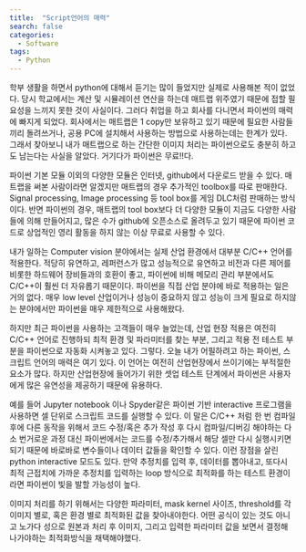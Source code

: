 ```yaml
---
title:  "Script언어의 매력"
search: false
categories: 
  - Software
tags:
  - Python
---
```


학부 생활을 하면서 python에 대해서 듣기는 많이 들었지만 실제로 사용해본 적이 없었다. 당시 학교에서는 계산 및 시뮬레이션 연산을 하는데 매트랩 위주였기 때문에 접할 필요성을 느끼지 못한 것이 사실이다. 그러다 취업을 하고 회사를 다니면서 파이썬의 매력에 빠지게 되었다. 회사에서는 매트랩은 1 copy만 보유하고 있기 때문에 필요한 사람들끼리 돌려쓰거나, 공용 PC에 설치해서 사용하는 방법으로 사용하는데는 한계가 있다. 그래서 찾아보니 내가 매트랩으로 하는 간단한 이미지 처리는 파이썬으로도 충분히 하고도 남는다는 사실을 알았다. 거기다가 파이썬은 무료!!다.

파이썬 기본 모듈 이외의 다양한 모듈은 인터넷, github에서 다운로드 받을 수 있다. 매트랩을 써본 사람이라면 알겠지만 매트랩의 경우 추가적인 toolbox를 따로 판매한다. Signal processing, Image processing 등 tool box를 게임 DLC처럼 판매하는 방식이다. 반면 파이썬의 경우, 매트랩의 tool box보다 더 다양한 모듈이 지금도 다양한 사람들에 의해 만들어지고, 많은 수가 github에 오픈소스로 올려두고 있기 때문에 파이썬 코드로 상업적인 영리 활동을 하지 않는 이상 무료로 사용할 수 있다.

내가 일하는 Computer vision 분야에서는 실제 산업 환경에서 대부분 C/C++ 언어를 적용한다. 적당히 유연하고, 레퍼런스가 많고 성능적으로 유연하고 비전과 다른 제어를 비롯한 하드웨어 장비들과의 호환이 좋고, 파이썬에 비해 메모리 관리 부분에서도 C/C++이 훨씬 더 자유롭기 때문이다. 파이썬을 직접 산업 분야에 바로 적용하는 일은 거의 없다. 매우 low level 산업이거나 성능이 중요하지 않고 성능이 크게 필요로 하지않는 분야에서만 파이썬을 매우 제한적으로 사용해왔다.

하지만 최근 파이썬을 사용하는 고객들이 매우 늘었는데, 산업 현장 적용은 여전히 C/C++ 언어로 진행하되 최적 환경 및 파라미터를 찾는 부분, 그리고 적용 전 테스트 부분을 파이썬으로 자동화 시켜놓고 있다. 그렇다. 오늘 내가 어필하려고 하는 파이썬, 스크립트 언어의 매력은 여기 있다. 이 언어는 여전히 산업현장에서 쓰이기에는 부적절한 요소가 많다. 하지만 산업현장에 들어가기 위한 셋업 테스트 단계에서 파이썬은 사용자에게 많은 유연성을 제공하기 때문에 유용하다.  

예를 들어 Jupyter notebook 이나 Spyder같은 파이썬 기반 interactive 프로그램을 사용하면 셀 단위로 스크립트 코드를 실행할 수 있다. 이 말은 C/C++ 처럼 한 번 컴파일 후에 다른 동작을 위해서 코드 수정/혹은 추가 작성 후 다시 컴파일/디버깅 해야하는 다소 번거로운 과정 대신 파이썬에서는 코드를 수정/추가해서 해당 셀만 다시 실행시키면 되기 때문에 바로바로 변수들이나 데이터 값들을 확인할 수 있다. 이런 장점을 살린 python interactive 모드도 있다. 만약 추정치를 입력 후, 데이터를 뽑아내고, 또다시 최적 근접치에 가까운 추정치를 입력하는 loop 방식으로 최적화를 하는 테스트 환경이라면 파이썬이 빛을 발할 가능성이 높다.

이미지 처리를 하기 위해서는 다양한 파라미터, mask kernel 사이즈, threshold를 각 이미지 별로, 혹은 환경 별로 최적화된 값을 찾아내야한다. 어떤 공식이 있는 것도 아니고 노가다 성으로 원본과 처리 후 이미지, 그리고 입력한 파라미터 값을 보면서 결정해 나가야하는 최적화방식을 채택해야했다.